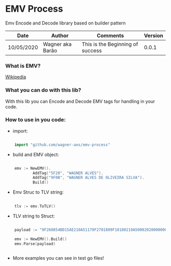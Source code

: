 # EMV Process

Emv Encode and Decode library based on builder pattern

| Date | Author | Comments | Version |
| --- | --- | --- | --- |
| 10/05/2020 | Wagner aka Barão | This is the Beginning of success | 0.0.1 |

### What is EMV?

[Wikipedia](https://en.wikipedia.org/wiki/EMV)

### What you can do with this lib?

With this lib you can Encode and Decode EMV tags for handling in your code.

### How to use in you code:

* import:

```go

    import "github.com/wagner-aos/emv-process"
```

* build and EMV object:

```go

    emv := NewEMV().
            AddTag("5F20", "WAGNER ALVES").
            AddTag("9F0B", "WAGNER ALVES DE OLIVEIRA SILVA").
            Build()
```


* Emv Struc to TLV string:

```go
    
    tlv := emv.ToTLV()

```

* TLV string to Struct:

```go

    payload := "9F260854BD15AE210A51179F2701809F10180210A50002020000000000000000000000FF"

    emv := NewEMV().Build()
	emv.Parse(payload)
 

```

* More examples you can see in test go files!



